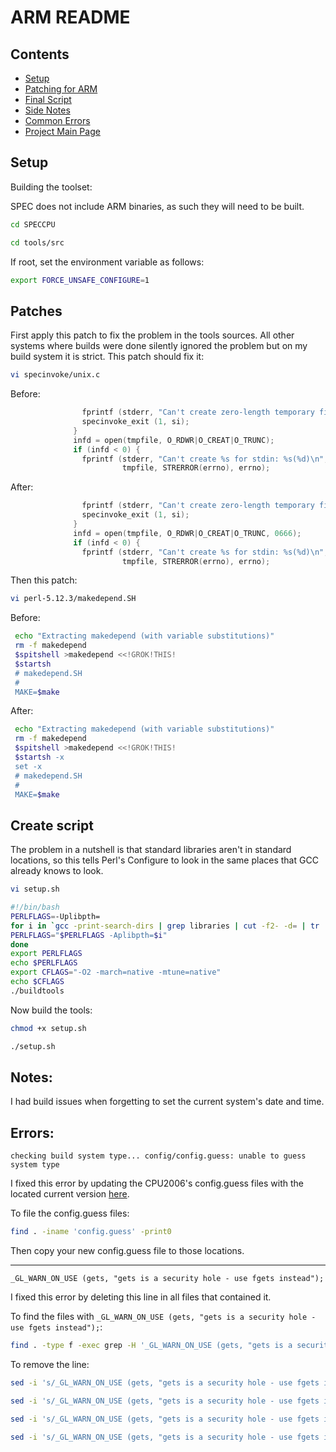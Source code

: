 ARM README
==========

Contents
--------

+ [Setup](#setup)
+ [Patching for ARM](#patches)
+ [Final Script](#create-script)
+ [Side Notes](#notes)
+ [Common Errors](#errors)
+ [Project Main Page](/)


Setup
-----


Building the toolset:

SPEC does not include ARM binaries, as such they will need to be built.

```bash
cd SPECCPU
```

```bash
cd tools/src
```


If root, set the environment variable as follows:

```bash
export FORCE_UNSAFE_CONFIGURE=1
```

Patches
-------


First apply this patch to fix the problem in the tools sources. All other systems where builds were done silently ignored the problem but on my build system it is strict. This patch should fix it:

```bash
vi specinvoke/unix.c
```


Before:
```c
                fprintf (stderr, "Can't create zero-length temporary filename\n ");
                specinvoke_exit (1, si);
              }
              infd = open(tmpfile, O_RDWR|O_CREAT|O_TRUNC);
              if (infd < 0) {
                fprintf (stderr, "Can't create %s for stdin: %s(%d)\n",
                         tmpfile, STRERROR(errno), errno);
```

After:
```c
                fprintf (stderr, "Can't create zero-length temporary filename\n ");
                specinvoke_exit (1, si);
              }
              infd = open(tmpfile, O_RDWR|O_CREAT|O_TRUNC, 0666);
              if (infd < 0) {
                fprintf (stderr, "Can't create %s for stdin: %s(%d)\n",
                         tmpfile, STRERROR(errno), errno);
```

Then this patch:

```bash
vi perl-5.12.3/makedepend.SH
```


Before:
```bash
 echo "Extracting makedepend (with variable substitutions)"
 rm -f makedepend
 $spitshell >makedepend <<!GROK!THIS!
 $startsh
 # makedepend.SH
 #
 MAKE=$make
```


After:
```bash
 echo "Extracting makedepend (with variable substitutions)"
 rm -f makedepend
 $spitshell >makedepend <<!GROK!THIS!
 $startsh -x
 set -x
 # makedepend.SH
 #
 MAKE=$make
```


Create script
-------------


The problem in a nutshell is that standard libraries aren't in standard locations, so this tells Perl's Configure to look in the same places that GCC already knows to look.


```bash
vi setup.sh
```


```bash
#!/bin/bash
PERLFLAGS=-Uplibpth=
for i in `gcc -print-search-dirs | grep libraries | cut -f2- -d= | tr ':' '\n' | grep -v /gcc`; do
PERLFLAGS="$PERLFLAGS -Aplibpth=$i"
done
export PERLFLAGS
echo $PERLFLAGS
export CFLAGS="-O2 -march=native -mtune=native"
echo $CFLAGS
./buildtools
```


Now build the tools:


```bash
chmod +x setup.sh
```

```bash
./setup.sh
```


Notes:
------


I had build issues when forgetting to set the current system's date and time.


Errors:
-------


`checking build system type... config/config.guess: unable to guess system type`

I fixed this error by updating the CPU2006's config.guess files with the located current version  [here](http://git.savannah.gnu.org/gitweb/?p=config.git;a=blob_plain;f=config.guess;hb=HEAD).

To file the config.guess files:

```bash
find . -iname 'config.guess' -print0
```

Then copy your new config.guess file to those locations.


---------------------------------------


`_GL_WARN_ON_USE (gets, "gets is a security hole - use fgets instead");`

I fixed this error by deleting this line in all files that contained it.

To find the files with `_GL_WARN_ON_USE (gets, "gets is a security hole - use fgets instead");`:

```bash
find . -type f -exec grep -H '_GL_WARN_ON_USE (gets, "gets is a security hole - use fgets instead");' {} +
```

To remove the line:

```bash
sed -i 's/_GL_WARN_ON_USE (gets, "gets is a security hole - use fgets instead");//g' tar-1.25/gnu/stdio.in.h

sed -i 's/_GL_WARN_ON_USE (gets, "gets is a security hole - use fgets instead");//g' specsum/gnulib/stdio.in.h

sed -i 's/_GL_WARN_ON_USE (gets, "gets is a security hole - use fgets instead");//g' tar-1.25/mingw/stdio.h

sed -i 's/_GL_WARN_ON_USE (gets, "gets is a security hole - use fgets instead");//g' specsum/win32/stdio.h
```

